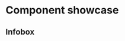 # Component showcase

## Infobox

<Infobox name="Cogwheel" :images :info />

<script setup lang="ts">
import { itemImage } from "./helpers";
import Infobox from "./Infobox.vue";
import { ItemData } from "./types";

const images = [
  {
    displayName: "Small Cogwheel",
    variantName: "Small",
    srcUrl: itemImage('cogwheel')
  },
  {
    displayName: "Large Cogwheel",
    variantName: "Large",
    srcUrl: itemImage('large_cogwheel')
  },
]

const info: ItemData = {
  renewable: true,
  stackable: [true, 64],
  tools: [{type: 'pickaxe', quality: 'wooden'}, {type: 'axe', quality: 'wooden'}],
  blastResistance: 6,
  hardness: 1.5,
  isSolid: false,
  isFull: false,
  isTransparent: true,
  isLuminous: false,
  isFlammable: false,
  isLavaFlammable: false,
}
</script>

